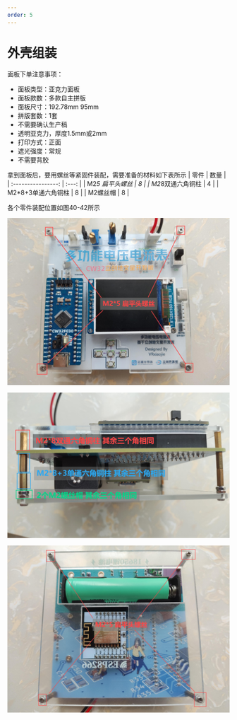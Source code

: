 ```yaml
---
order: 5
---
```


# 外壳组装
面板下单注意事项：
- 面板类型：亚克力面板
- 面板款数：多款自主拼版
- 面板尺寸：192.78mm 95mm
- 拼版套数：1套
- 不需要确认生产稿
- 透明亚克力，厚度1.5mm或2mm
- 打印方式：正面
- 遮光强度：常规
- 不需要背胶

拿到面板后，要用螺丝等紧固件装配，需要准备的材料如下表所示
|        零件        | 数量  |
| :----------------: | :---: |
|  M2*5 扁平头螺丝   |   8   |
|  M2*8双通六角铜柱  |   4   |
| M2*8+3单通六角铜柱 |   8   |
|      M2螺丝帽      |   8   |

各个零件装配位置如图40-42所示

![alt text](<images/图40 顶.jpg>)

![alt text](<images/图41 侧面.jpg>)

![alt text](<images/图42 底面.jpg>)